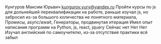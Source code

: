 Кунгуров Максим Юрьвич
kungurov.yury@yandex.ru
Пройти курсы по js для дольнейшей переквалификации на работе, раньше изучал js, но забросил из-за большого количества не понятного материала, Промисы, async/await, Генераторы, продвинутая итерация
Имел опыт написания программ на Python, js, react, jquery
Сейчас нет
Нет
Нет
Изучал английский по самоучителю, из-за отсутствия практики всё забыл
